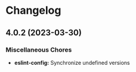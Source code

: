# Changelog

## 4.0.2 (2023-03-30)


### Miscellaneous Chores

* **eslint-config:** Synchronize undefined versions
